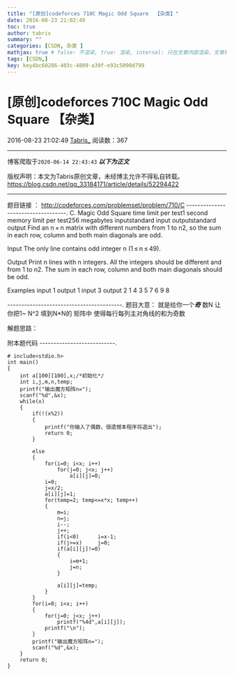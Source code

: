 ```yaml
---
title: "[原创]codeforces 710C Magic Odd Square  【杂类】"
date: 2016-08-23 21:02:49
toc: true
author: tabris
summary: ""
categories: [CSDN, 杂类 ]
mathjax: true # false: 不渲染, true: 渲染, internal: 只在文章内部渲染，文章列表中不渲染
tags: [CSDN,]
key: key4bc60286-403c-4809-a39f-e93c5090d799
---
```


# [原创]codeforces 710C Magic Odd Square  【杂类】

2016-08-23 21:02:49  [Tabris_](https://me.csdn.net/qq_33184171) 阅读数：367

---

博客爬取于`2020-06-14 22:43:43`
***以下为正文***

版权声明：本文为Tabris原创文章，未经博主允许不得私自转载。
https://blog.csdn.net/qq_33184171/article/details/52294422

<!-- more -->

---

题目链接 ： http://codeforces.com/problemset/problem/710/C
-----------------------------------.
C. Magic Odd Square
time limit per test1 second
memory limit per test256 megabytes
inputstandard input
outputstandard output
Find an n × n matrix with different numbers from 1 to n2, so the sum in each row, column and both main diagonals are odd.

Input
The only line contains odd integer n (1 ≤ n ≤ 49).

Output
Print n lines with n integers. All the integers should be different and from 1 to n2. The sum in each row, column and both main diagonals should be odd.

Examples
input
1
output
1
input
3
output
2 1 4
3 5 7
6 9 8

-----------------------------------------.
题目大意： 就是给你一个***奇*** 数N 让你把1~ N^2 填到N*N的 矩阵中   使得每行每列主对角线的和为奇数

解题思路：

附本题代码
---------------------------.
```
# include<stdio.h>
int main()
{
    int a[100][100],x;/*初始化*/
    int i,j,m,n,temp;
    printf("输出魔方矩阵n=");
    scanf("%d",&x);
    while(x)
    {
        if(!(x%2))
        {
            printf("你输入了偶数，很遗憾本程序将退出");
            return 0;
        }

        else
        {
            for(i=0; i<x; i++)
                for(j=0; j<x; j++)
                    a[i][j]=0;
            i=0;
            j=x/2;
            a[i][j]=1;
            for(temp=2; temp<=x*x; temp++)
            {
                m=i;
                n=j;
                i--;
                j++;
                if(i<0)      i=x-1;
                if(j>=x)     j=0;
                if(a[i][j]!=0)
                {
                    i=m+1;
                    j=n;
                }

                a[i][j]=temp;
            }
        }
        for(i=0; i<x; i++)
        {
            for(j=0; j<x; j++)
                printf("%4d",a[i][j]);
            printf("\n");
        }
        printf("输出魔方矩阵n=");
        scanf("%d",&x);
    }
    return 0;
}
```